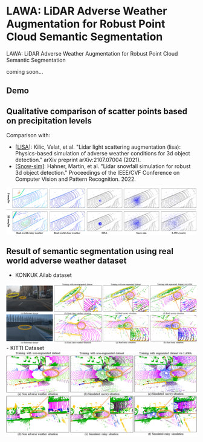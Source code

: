 # LAWA: LiDAR Adverse Weather Augmentation for Robust Point Cloud Semantic Segmentation
LAWA: LiDAR Adverse Weather Augmentation for Robust Point Cloud Semantic Segmentation

coming soon...

## Demo

## Qualitative comparison of scatter points based on precipitation levels
Comparison with: 
- [[LISA](https://arxiv.org/abs/2107.07004)]: Kilic, Velat, et al. "Lidar light scattering augmentation (lisa): Physics-based simulation of adverse weather conditions for 3d object detection." arXiv preprint arXiv:2107.07004 (2021).
- [[Snow-sim](https://openaccess.thecvf.com/content/CVPR2022/html/Hahner_LiDAR_Snowfall_Simulation_for_Robust_3D_Object_Detection_CVPR_2022_paper.html)]: Hahner, Martin, et al. "Lidar snowfall simulation for robust 3d object detection." Proceedings of the IEEE/CVF Conference on Computer Vision and Pattern Recognition. 2022.

<img src="./images/figure_scatter_result.png" width="800">

## Result of semantic segmentation using real world adverse weather dataset
- KONKUK Ailab dataset
<img src="./images/figure_real_quality_result.png" width="800">
- KITTI Dataset
<img src="./images/quality_result.png" width="800">